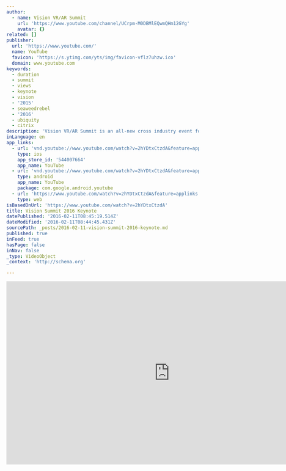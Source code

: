 ```yaml
---
author:
  - name: Vision VR/AR Summit
    url: 'https://www.youtube.com/channel/UCrpm-M0DBMlEQwmQHm12GYg'
    avatar: {}
related: []
publisher:
  url: 'https://www.youtube.com/'
  name: YouTube
  favicon: 'https://s.ytimg.com/yts/img/favicon-vflz7uhzw.ico'
  domain: www.youtube.com
keywords:
  - duration
  - summit
  - views
  - keynote
  - vision
  - '2015'
  - seaweedrebel
  - '2016'
  - ubiquity
  - citrix
description: 'Vision VR/AR Summit is an all-new cross industry event for artists, engineers, programmers, designers, musicians, directors and producers, hardware manufacturers and researchers. http://visionsummit2016.com/'
inLanguage: en
app_links:
  - url: 'vnd.youtube://www.youtube.com/watch?v=2hYDtxCtzdA&feature=applinks'
    type: ios
    app_store_id: '544007664'
    app_name: YouTube
  - url: 'vnd.youtube://www.youtube.com/watch?v=2hYDtxCtzdA&feature=applinks'
    type: android
    app_name: YouTube
    package: com.google.android.youtube
  - url: 'https://www.youtube.com/watch?v=2hYDtxCtzdA&feature=applinks'
    type: web
isBasedOnUrl: 'https://www.youtube.com/watch?v=2hYDtxCtzdA'
title: Vision Summit 2016 Keynote
datePublished: '2016-02-11T08:45:19.514Z'
dateModified: '2016-02-11T08:44:45.431Z'
sourcePath: _posts/2016-02-11-vision-summit-2016-keynote.md
published: true
inFeed: true
hasPage: false
inNav: false
_type: VideoObject
_context: 'http://schema.org'

---
```

<iframe src="https://cdn.embedly.com/widgets/media.html?src=https%3A%2F%2Fwww.youtube.com%2Fembed%2F2hYDtxCtzdA%3Ffeature%3Doembed&amp;url=https%3A%2F%2Fwww.youtube.com%2Fwatch%3Fv%3D2hYDtxCtzdA&amp;image=https%3A%2F%2Fi.ytimg.com%2Fvi%2F2hYDtxCtzdA%2Fhqdefault.jpg&amp;key=b7d04c9b404c499eba89ee7072e1c4f7&amp;type=text%2Fhtml&amp;schema=youtube" width="854" height="480" scrolling="no" frameborder="0" allowfullscreen="allowfullscreen" style=""></iframe>